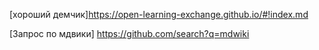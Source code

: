 [хороший демчик]https://open-learning-exchange.github.io/#!index.md

[Запрос по мдвики] https://github.com/search?q=mdwiki
